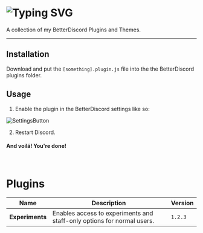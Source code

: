 
# ![Typing SVG](https://readme-typing-svg.demolab.com/?lines=oragne's%20BetterDiscord%20Stuff)

A collection of my BetterDiscord Plugins and Themes.

---

## Installation

Download and put the `[something].plugin.js` file into the the BetterDiscord plugins folder.

## Usage

1) Enable the plugin in the BetterDiscord settings like so:

![SettingsButton](https://i.imgur.com/a3fW6u8.png)

2) Restart Discord.

#### And voilá! You're done!

</br>

# Plugins

Name | Description | Version
---|---|---
**Experiments** | Enables access to experiments and staff-only options for normal users. | `1.2.3`
